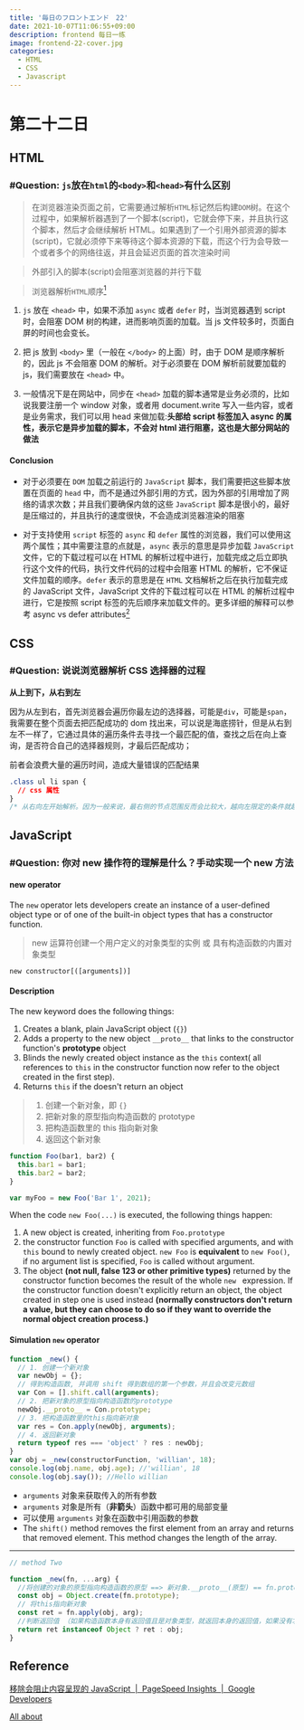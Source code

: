 ```yaml
---
title: '毎日のフロントエンド　22'
date: 2021-10-07T11:06:55+09:00
description: frontend 每日一练
image: frontend-22-cover.jpg
categories:
  - HTML
  - CSS
  - Javascript
---
```


# 第二十二日

## HTML

### **#Question:** `js`放在`html`的`<body>`和`<head>`有什么区别

> 在浏览器渲染页面之前，它需要通过解析`HTML`标记然后构建`DOM`树。在这个过程中，如果解析器遇到了一个脚本(script)，它就会停下来，并且执行这个脚本，然后才会继续解析 HTML。如果遇到了一个引用外部资源的脚本(script)，它就必须停下来等待这个脚本资源的下载，而这个行为会导致一个或者多个的网络往返，并且会延迟页面的首次渲染时间

> 外部引入的脚本(script)会阻塞浏览器的并行下载

> 浏览器解析`HTML`顺序[^1]

[^1]: [只谈 js 文件和 html dom 标签](https://github.com/haizlin/fe-interview/issues/74#issuecomment-643983992)

1. `js` 放在 `<head>` 中，如果不添加 `async` 或者 `defer` 时，当浏览器遇到 script 时，会阻塞 DOM 树的构建，进而影响页面的加载。当 js 文件较多时，页面白屏的时间也会变长。

2. 把 js 放到 `<body>` 里（一般在 `</body>` 的上面）时，由于 DOM 是顺序解析的，因此 js 不会阻塞 DOM 的解析。对于必须要在 DOM 解析前就要加载的 js，我们需要放在 `<head>` 中。

3. 一般情况下是在网站中，同步在 `<head>` 加载的脚本通常是业务必须的，比如说我要注册一个 window 对象，或者用 document.write 写入一些内容，或者是业务需求，我们可以用 head 来做加载:**头部给 script 标签加入 async 的属性，表示它是异步加载的脚本，不会对 html 进行阻塞，这也是大部分网站的做法**

#### Conclusion

- 对于必须要在 `DOM` 加载之前运行的 `JavaScript` 脚本，我们需要把这些脚本放置在页面的 `head` 中，而不是通过外部引用的方式，因为外部的引用增加了网络的请求次数；并且我们要确保内敛的这些 `JavaScript` 脚本是很小的，最好是压缩过的，并且执行的速度很快，不会造成浏览器渲染的阻塞

- 对于支持使用 `script` 标签的 `async` 和 `defer` 属性的浏览器，我们可以使用这两个属性；其中需要注意的点就是，`async` 表示的意思是异步加载 `JavaScript` 文件，它的下载过程可以在 HTML 的解析过程中进行，加载完成之后立即执行这个文件的代码，执行文件代码的过程中会阻塞 HTML 的解析，它不保证文件加载的顺序。`defer` 表示的意思是在 `HTML` 文档解析之后在执行加载完成的 JavaScript 文件，JavaScript 文件的下载过程可以在 HTML 的解析过程中进行，它是按照 script 标签的先后顺序来加载文件的。更多详细的解释可以参考 async vs defer attributes[^2]

[^2]: [async vs defer attributes - Growing with the Web](https://www.growingwiththeweb.com/2014/02/async-vs-defer-attributes.html)

## CSS

### **#Question:** 说说浏览器解析 CSS 选择器的过程

**从上到下，从右到左**

因为从左到右，首先浏览器会遍历你最左边的选择器，可能是`div`，可能是`span`，我需要在整个页面去把匹配成功的 dom 找出来，可以说是海底捞针，但是从右到左不一样了，它通过具体的遍历条件去寻找一个最匹配的值，查找之后在向上查询，是否符合自己的选择器规则，才最后匹配成功；

前者会浪费大量的遍历时间，造成大量错误的匹配结果

```css
.class ul li span {
  // css 属性
}
/* 从右向左开始解析。因为一般来说，最右侧的节点范围反而会比较大，越向左限定的条件就越多。也因此 CSS 的选择器设计上不宜嵌套过多，会带来性能上的问题。 */
```

## JavaScript

### **#Question:** 你对 new 操作符的理解是什么？手动实现一个 new 方法

#### new operator

The `new` operator lets developers create an instance of a user-defined object type or of one of the built-in object types that has a constructor function.

> new 运算符创建一个用户定义的对象类型的实例 或 具有构造函数的内置对象类型

`new constructor[([arguments])]`

#### Description

The new keyword does the following things:

1. Creates a blank, plain JavaScript object (`{}`)
2. Adds a property to the new object `__proto__` that links to the constructor function's **prototype** object
3. Blinds the newly created object instance as the `this` context( all references to `this` in the constructor function now refer to the object created in the first step).
4. Returns `this` if the doesn't return an object

> 1. 创建一个新对象，即 `{}`
> 2. 把新对象的原型指向构造函数的 prototype
> 3. 把构造函数里的 this 指向新对象
> 4. 返回这个新对象

```js
function Foo(bar1, bar2) {
  this.bar1 = bar1;
  this.bar2 = bar2;
}

var myFoo = new Foo('Bar 1', 2021);
```

When the code `new Foo(...)` is executed, the following things happen:

1. A new object is created, inheriting from `Foo.prototype`
2. the constructor function `Foo` is called with specified arguments, and with `this` bound to newly created object. `new Foo` is **equivalent** to `new Foo()`, if no argument list is specified, `Foo` is called without argument.
3. The object **(not null, false 123 or other primitive types)** returned by the constructor function becomes the result of the whole `new ` expression. If the constructor function doesn't explicitly return an object, the object created in step one is used instead **(normally constructors don't return a value, but they can choose to do so if they want to override the normal object creation process.)**

#### Simulation `new` operator

```js
function _new() {
  // 1. 创建一个新对象
  var newObj = {};
  // 得到构造函数, 并调用 shift 得到数组的第一个参数，并且会改变元数组
  var Con = [].shift.call(arguments);
  // 2. 把新对象的原型指向构造函数的prototype
  newObj.__proto__ = Con.prototype;
  // 3. 把构造函数里的this指向新对象
  var res = Con.apply(newObj, arguments);
  // 4. 返回新对象
  return typeof res === 'object' ? res : newObj;
}
var obj = _new(constructorFunction, 'willian', 18);
console.log(obj.name, obj.age); //'willian', 18
console.log(obj.say()); //Hello willian
```

- `arguments` 对象来获取传入的所有参数
- `arguments` 对象是所有（**非箭头**）函数中都可用的局部变量
- 可以使用 `arguments` 对象在函数中引用函数的参数
- The `shift()` method removes the first element from an array and returns that removed element. This method changes the length of the array.

---

```js
// method Two

function _new(fn, ...arg) {
  //将创建的对象的原型指向构造函数的原型 ==> 新对象.__proto__(原型) == fn.prototype
  const obj = Object.create(fn.prototype);
  // 将this指向新对象
  const ret = fn.apply(obj, arg);
  //判断返回值 （如果构造函数本身有返回值且是对象类型，就返回本身的返回值，如果没有才返回新对象）
  return ret instanceof Object ? ret : obj;
}
```

## Reference

[移除会阻止内容呈现的 JavaScript  |  PageSpeed Insights  |  Google Developers](https://developers.google.com/speed/docs/insights/BlockingJS)

[All about <script>. In this article, you’ll learn about… | by Oussema Miled | Level Up Coding](https://levelup.gitconnected.com/all-about-script-87fea475b976)
